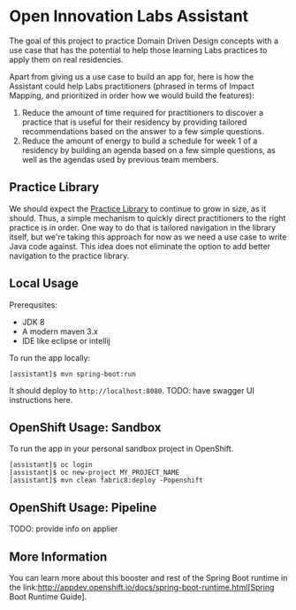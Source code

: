 # Open Innovation Labs Assistant

The goal of this project to practice Domain Driven Design concepts with a use case that has the potential to help those learning Labs practices to apply them on real residencies. 

Apart from giving us a use case to build an app for, here is how the Assistant could help Labs practitioners (phrased in terms of Impact Mapping, and prioritized in order how we would build the features):

1) Reduce the amount of time required for practitioners to discover a practice that is useful for their residency by providing tailored recommendations based on the answer to a few simple questions.  
2) Reduce the amount of energy to build a schedule for week 1 of a residency by building an agenda based on a few simple questions, as well as the agendas used by previous team members.

## Practice Library

We should expect the [Practice Library](https://rht-labs.github.io/practice-library/)  to continue to grow in size, as it should. Thus, a simple mechanism to quickly direct practitioners to the right practice is in order. One way to do that is tailored navigation in the library itself, but we're taking this approach for now as we need a use case to write Java code against. This idea does not eliminate the option to add better navigation to the practice library.



## Local Usage

Prerequsites:

* JDK 8
* A modern maven 3.x 
*  IDE like eclipse or intellij

To run the app locally:

`[assistant]$ mvn spring-boot:run`


It should deploy to `http://localhost:8080`. TODO: have swagger UI instructions here.



## OpenShift Usage: Sandbox

To run the app in your personal sandbox project in OpenShift.

``` 
[assistant]$ oc login 
[assistant]$ oc new-project MY_PROJECT_NAME
[assistant]$ mvn clean fabric8:deploy -Popenshift
```

## OpenShift Usage: Pipeline

TODO: provide info on applier

## More Information
You can learn more about this booster and rest of the Spring Boot runtime in the link:http://appdev.openshift.io/docs/spring-boot-runtime.html[Spring Boot Runtime Guide].